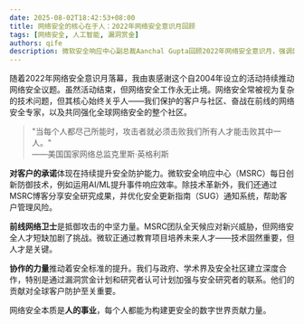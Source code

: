 ```yaml
---
date: 2025-08-02T18:42:53+08:00
title: 网络安全的核心在于人：2022年网络安全意识月回顾
tags: [网络安全, 人工智能, 漏洞赏金]
authors: qife
description: 微软安全响应中心副总裁Aanchal Gupta回顾2022年网络安全意识月，强调网络安全本质是人的问题，包括客户保护、专业人才培养和全球安全社区协作，同时介绍了微软在AI防御、漏洞赏金计划等方面的技术创新。
---
```


随着2022年网络安全意识月落幕，我由衷感谢这个自2004年设立的活动持续推动网络安全议题。虽然活动结束，但网络安全工作永无止境。网络安全常被视为复杂的技术问题，但其核心始终关乎人——我们保护的客户与社区、奋战在前线的网络安全专家，以及共同强化全球网络安全的整个社区。

> "当每个人都尽己所能时，攻击者就必须击败我们所有人才能击败其中一人。"  
> ——美国国家网络总监克里斯·英格利斯

**对客户的承诺**体现在持续提升安全防护能力。微软安全响应中心（MSRC）每日创新防御技术，例如运用AI/ML提升事件响应效率。除技术革新外，我们还通过MSRC博客分享安全研究成果，并优化安全更新指南（SUG）通知系统，帮助客户管理风险。

**前线网络卫士**是抵御攻击的中坚力量。MSRC团队全天候应对新兴威胁，但网络安全人才短缺加剧了挑战。微软正通过教育项目培养未来人才——技术固然重要，但人才是关键。

**协作的力量**推动着安全标准的提升。我们与政府、学术界及安全社区建立深度合作，特别是通过漏洞赏金计划和研究者认可计划加强与安全研究者的联系。他们的贡献对全球客户防护至关重要。

网络安全本质是**人的事业**，每个人都能为构建更安全的数字世界贡献力量。